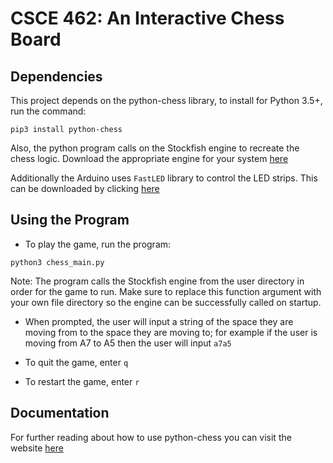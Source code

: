 # CSCE 462: An Interactive Chess Board

## Dependencies

This project depends on the python-chess library, to install for Python 3.5+, run the command:

`pip3 install python-chess`

Also, the python program calls on the Stockfish engine to recreate the chess logic. Download the appropriate engine for your system [here](https://stockfishchess.org/download/)

Additionally the Arduino uses `FastLED` library to control the LED strips. This can be downloaded by clicking [here](https://github.com/FastLED/FastLED/archive/master.zip)

## Using the Program

* To play the game, run the program:

`python3 chess_main.py`

Note: The program calls the Stockfish engine from the user directory in order for the game to run. Make sure to replace this function argument with your own file directory so the engine can be successfully called on startup.

* When prompted, the user will input a string of the space they are moving from to the space they are moving to; for example if the user is moving from A7 to A5 then the user will input `a7a5`

* To quit the game, enter `q`

* To restart the game, enter `r`

## Documentation

For further reading about how to use python-chess you can visit the website [here](https://python-chess.readthedocs.io/en/latest/)
